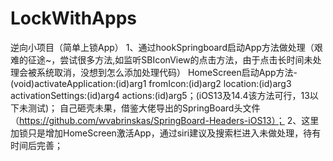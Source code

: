 # LockWithApps
逆向小项目（简单上锁App）
1、通过hookSpringboard启动App方法做处理（艰难的征途~，尝试很多方法,如监听SBIconView的点击方法，由于点击长时间未处理会被系统取消，没想到怎么添加处理代码）
  HomeScreen启动App方法-(void)activateApplication:(id)arg1 fromIcon:(id)arg2 location:(id)arg3 activationSettings:(id)arg4 actions:(id)arg5；(iOS13及14.4该方法可行，13以下未测试)；
  自己砸壳未果，借鉴大佬导出的SpringBoard头文件（https://github.com/wvabrinskas/SpringBoard-Headers-iOS13）；
2、这里加锁只是增加HomeScreen激活App，通过siri建议及搜索栏进入未做处理，待有时间后完善；
